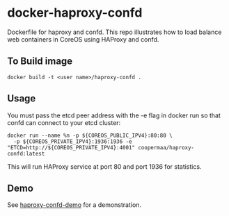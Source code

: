 # docker-haproxy-confd

Dockerfile for haproxy and confd. This repo illustrates how to load balance
 web containers in CoreOS using HAProxy and confd.

## To Build image

```
docker build -t <user name>/haproxy-confd .
```

## Usage

You must pass the etcd peer address with the -e flag in docker run so that confd can connect to your etcd cluster:

```
docker run --name %n -p ${COREOS_PUBLIC_IPV4}:80:80 \
  -p ${COREOS_PRIVATE_IPV4}:1936:1936 -e "ETCD=http://${COREOS_PRIVATE_IPV4}:4001" coopermaa/haproxy-confd:latest
```

This will run HAProxy service at port 80 and port 1936 for statistics.

## Demo

See [haproxy-confd-demo](https://github.com/coopermaa/haproxy-confd-demo) for a demonstration.